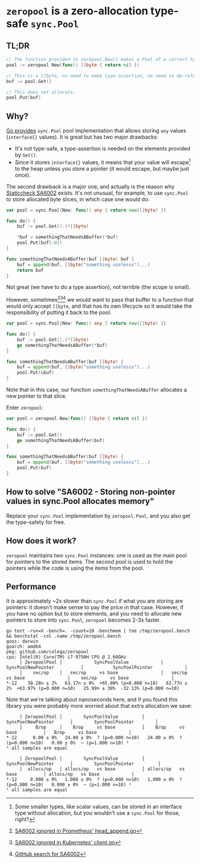 # `zeropool` is a zero-allocation type-safe `sync.Pool`

## TL;DR

```go
// The function provided to zeropool.New() makes a Pool of a correct type using generics.
pool := zeropool.New(func() []byte { return nil })

// This is a []byte, no need to make type-assertion, no need to de-reference.
buf := pool.Get()

// This does not allocate.
pool.Put(buf)
```

## Why?

[Go provides](https://pkg.go.dev/sync#Pool) `sync.Pool` pool implementation that allows storing `any` values (`interface{}` values). It is great but has two major drawbacks:
- It's not type-safe, a type-assertion is needed on the elements provided by `Get()`.
- Since it stores `interface{}` values, it means that your value will escape[^1] to the heap unless you store a pointer (it would escape, but maybe just once).

The second drawback is a major one, and actually is the reason why [Staticcheck SA6002](https://staticcheck.io/docs/checks#SA6002) exists. It's not unusual, for example, to use `sync.Pool` to store allocated byte slices, in which case one would do:

```go
var pool = sync.Pool{New: func() any { return new([]byte) }}

func do() {
	buf := pool.Get().(*[]byte)

	*buf = somethingThatNeedsABuffer(*buf)
	pool.Put(buf[:0])
}

func somethingThatNeedsABuffer(buf []byte) buf {
	buf = append(buf, []byte("something uselesss")...)
	return buf
}
```

Not great (we have to do a type assertion), not terrible (the scope is small).

However, sometimes[^2][^3][^4] we would want to pass that buffer to a function that would only accept `[]byte`, and that has its own lifecycle so it would take the responsibility of putting it back to the pool:

```go
var pool = sync.Pool{New: func() any { return new([]byte) }}

func do() {
	buf := pool.Get().(*[]byte)
	go somethingThatNeedsABuffer(*buf)
}

func somethingThatNeedsABuffer(buf []byte) {
	buf = append(buf, []byte("something uselesss")...)
	pool.Put(&buf)
}
```

Note that in this case, our function `somethingThatNeedsABuffer` allocates a new pointer to that slice.

Enter `zeropool`:

```go
var pool = zeropool.New(func() []byte { return nil })

func do() {
	buf := pool.Get()
	go somethingThatNeedsABuffer(buf)
}

func somethingThatNeedsABuffer(buf []byte) {
	buf = append(buf, []byte("something uselesss")...)
	pool.Put(buf)
}
```

## How to solve "SA6002 - Storing non-pointer values in sync.Pool allocates memory"

Replace your `sync.Pool` implementation by `zeropool.Pool`, and you also get the type-safety for free.

## How does it work?

`zeropool` maintains two `sync.Pool` instances: one is used as the main pool for pointers to the stored items.
The second pool is used to hold the pointers while the code is using the items from the pool.

## Performance

It is approximately ~2x slower than `sync.Pool` if what you are storing are pointers: it doesn't make sense to pay the price in that case.
However, if you have no option but to store elements, and you need to allocate new pointers to store into `sync.Pool`, `zeropool` becomes 2-3x faster.

```
go test -run=X -bench=. -count=10 -benchmem | tee /tmp/zeropool.bench && benchstat -col .name /tmp/zeropool.bench
goos: darwin
goarch: amd64
pkg: github.com/colega/zeropool
cpu: Intel(R) Core(TM) i7-9750H CPU @ 2.60GHz
     │ ZeropoolPool │            SyncPoolValue            │         SyncPoolNewPointer          │           SyncPoolPointer            │
     │    sec/op    │   sec/op     vs base                │   sec/op     vs base                │    sec/op     vs base                │
*-12    38.28n ± 2%   63.17n ± 0%  +65.00% (p=0.000 n=10)   62.77n ± 2%  +63.97% (p=0.000 n=10)   25.99n ± 38%  -32.13% (p=0.000 n=10)
```

Note that we're talking about nanoseconds here, and if you found this library you were probably more worried about that extra allocation we save:

```
     │ ZeropoolPool │        SyncPoolValue         │      SyncPoolNewPointer      │        SyncPoolPointer        │
     │     B/op     │    B/op     vs base          │    B/op     vs base          │   B/op     vs base            │
*-12      0.00 ± 0%   24.00 ± 0%  ? (p=0.000 n=10)   24.00 ± 0%  ? (p=0.000 n=10)   0.00 ± 0%  ~ (p=1.000 n=10) ¹
¹ all samples are equal

     │ ZeropoolPool │        SyncPoolValue         │      SyncPoolNewPointer      │        SyncPoolPointer         │
     │  allocs/op   │ allocs/op   vs base          │ allocs/op   vs base          │ allocs/op   vs base            │
*-12     0.000 ± 0%   1.000 ± 0%  ? (p=0.000 n=10)   1.000 ± 0%  ? (p=0.000 n=10)   0.000 ± 0%  ~ (p=1.000 n=10) ¹
¹ all samples are equal
```

[^1]: Some smaller types, like scalar values, can be stored in an interface type without allocation, but you wouldn't use a `sync.Pool` for those, right?
[^2]: [SA6002 ignored in Prometheus' head_append.go](https://github.com/prometheus/prometheus/blob/211ae4f1f0a2cdaae09c4c52735f75345c1817c6/tsdb/head_append.go#L206)
[^3]: [SA6002 ignored in Kubernetes' client.go](https://github.com/kubernetes-sigs/metrics-server/blob/c9bc643883fbb438e2e128caab1e3498f1528cfd/pkg/scraper/client/resource/client.go#L95)
[^4]: [GitHub search for SA6002](https://github.com/search?q=SA6002&type=code)

